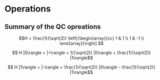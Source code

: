 # Operations

## Summary of the QC opreations

```math
H = \frac{1}{\sqrt(2)}    
\left[{\begin{array}{cc}
    1 & 1 \\
    1 & -1 \\
\end{array}}\right] 
```
```math
  H |0\rangle = |+\rangle = 1/{\sqrt(2)} |0\rangle + \frac{1}{\sqrt(2)} |1\rangle
```
```math   
  H |1\rangle = |-\rangle = \frac{1}{\sqrt(2)} |0\rangle - \frac{1}{\sqrt(2)} |1\rangle
```